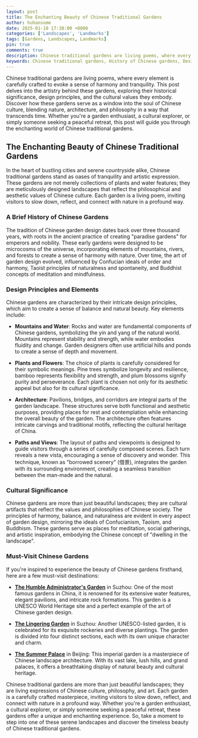 ```yaml
---
layout: post
title: The Enchanting Beauty of Chinese Traditional Gardens
author: huhansome
date: 2025-01-10 17:38:00 +0800
categories: ['Landscapes', 'Landmarks']
tags: [Gardens, Landscapes, Landmarks]
pin: true
comments: true
description: Chinese traditional gardens are living poems, where every element is carefully crafted to evoke a sense of harmony and tranquility. This post delves into the artistry behind these gardens, exploring their historical significance, design principles, and the cultural values they embody. Discover how these gardens serve as a window into the soul of Chinese culture, blending nature, architecture, and philosophy in a way that transcends time. Whether you're a garden enthusiast, a cultural explorer, or simply someone seeking a peaceful retreat, this post will guide you through the enchanting world of Chinese traditional gardens.
keywords: Chinese traditional gardens, History of Chinese gardens, Design principles of Chinese gardens, Cultural significance of Chinese gardens, Must-visit Chinese gardens, Chinese garden plants and flowers, Chinese garden paths and views, Chinese garden symbolism
---
```



Chinese traditional gardens are living poems, where every element is carefully crafted to evoke a sense of harmony and tranquility. This post delves into the artistry behind these gardens, exploring their historical significance, design principles, and the cultural values they embody. Discover how these gardens serve as a window into the soul of Chinese culture, blending nature, architecture, and philosophy in a way that transcends time. Whether you're a garden enthusiast, a cultural explorer, or simply someone seeking a peaceful retreat, this post will guide you through the enchanting world of Chinese traditional gardens.


## The Enchanting Beauty of Chinese Traditional Gardens

In the heart of bustling cities and serene countryside alike, Chinese traditional gardens stand as oases of tranquility and artistic expression. These gardens are not merely collections of plants and water features; they are meticulously designed landscapes that reflect the philosophical and aesthetic values of Chinese culture. Each garden is a living poem, inviting visitors to slow down, reflect, and connect with nature in a profound way.

### A Brief History of Chinese Gardens

The tradition of Chinese garden design dates back over three thousand years, with roots in the ancient practice of creating "paradise gardens" for emperors and nobility. These early gardens were designed to be microcosms of the universe, incorporating elements of mountains, rivers, and forests to create a sense of harmony with nature. Over time, the art of garden design evolved, influenced by Confucian ideals of order and harmony, Taoist principles of naturalness and spontaneity, and Buddhist concepts of meditation and mindfulness.

### Design Principles and Elements

Chinese gardens are characterized by their intricate design principles, which aim to create a sense of balance and natural beauty. Key elements include:

- **Mountains and Water**: Rocks and water are fundamental components of Chinese gardens, symbolizing the yin and yang of the natural world. Mountains represent stability and strength, while water embodies fluidity and change. Garden designers often use artificial hills and ponds to create a sense of depth and movement.
  
- **Plants and Flowers**: The choice of plants is carefully considered for their symbolic meanings. Pine trees symbolize longevity and resilience, bamboo represents flexibility and strength, and plum blossoms signify purity and perseverance. Each plant is chosen not only for its aesthetic appeal but also for its cultural significance.

- **Architecture**: Pavilions, bridges, and corridors are integral parts of the garden landscape. These structures serve both functional and aesthetic purposes, providing places for rest and contemplation while enhancing the overall beauty of the garden. The architecture often features intricate carvings and traditional motifs, reflecting the cultural heritage of China.

- **Paths and Views**: The layout of paths and viewpoints is designed to guide visitors through a series of carefully composed scenes. Each turn reveals a new vista, encouraging a sense of discovery and wonder. This technique, known as "borrowed scenery" (借景), integrates the garden with its surrounding environment, creating a seamless transition between the man-made and the natural.

### Cultural Significance

Chinese gardens are more than just beautiful landscapes; they are cultural artifacts that reflect the values and philosophies of Chinese society. The principles of harmony, balance, and naturalness are evident in every aspect of garden design, mirroring the ideals of Confucianism, Taoism, and Buddhism. These gardens serve as places for meditation, social gatherings, and artistic inspiration, embodying the Chinese concept of "dwelling in the landscape".

### Must-Visit Chinese Gardens

If you're inspired to experience the beauty of Chinese gardens firsthand, here are a few must-visit destinations:

- [**The Humble Administrator's Garden**](https://en.wikipedia.org/wiki/Humble_Administrator%27s_Garden) in Suzhou: One of the most famous gardens in China, it is renowned for its extensive water features, elegant pavilions, and intricate rock formations. This garden is a UNESCO World Heritage site and a perfect example of the art of Chinese garden design.
  
- [**The Lingering Garden**](https://en.wikipedia.org/wiki/Lingering_Garden) in Suzhou: Another UNESCO-listed garden, it is celebrated for its exquisite rockeries and diverse plantings. The garden is divided into four distinct sections, each with its own unique character and charm.

- [**The Summer Palace**](https://en.wikipedia.org/wiki/Summer_Palace) in Beijing: This imperial garden is a masterpiece of Chinese landscape architecture. With its vast lake, lush hills, and grand palaces, it offers a breathtaking display of natural beauty and cultural heritage.


Chinese traditional gardens are more than just beautiful landscapes; they are living expressions of Chinese culture, philosophy, and art. Each garden is a carefully crafted masterpiece, inviting visitors to slow down, reflect, and connect with nature in a profound way. Whether you're a garden enthusiast, a cultural explorer, or simply someone seeking a peaceful retreat, these gardens offer a unique and enchanting experience. So, take a moment to step into one of these serene landscapes and discover the timeless beauty of Chinese traditional gardens.
